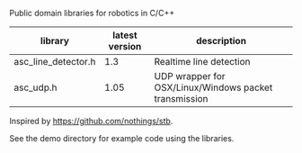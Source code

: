 Public domain libraries for robotics in C/C++

library             | latest version | description
--------------------|----------------|-------------
asc_line_detector.h | 1.3            | Realtime line detection
asc_udp.h           | 1.05           | UDP wrapper for OSX/Linux/Windows packet transmission

Inspired by https://github.com/nothings/stb.

See the demo directory for example code using the libraries.

